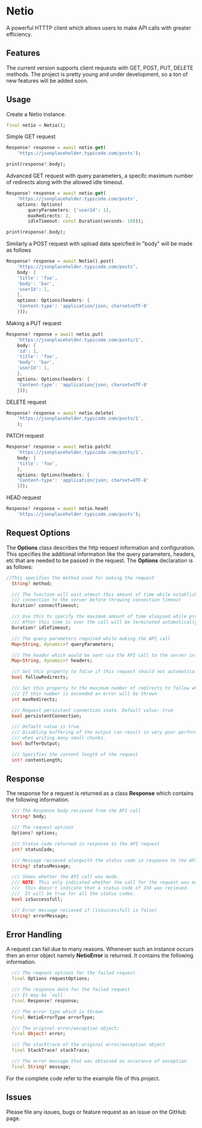 <!--
This README describes the package. If you publish this package to pub.dev,
this README's contents appear on the landing page for your package.

For information about how to write a good package README, see the guide for
[writing package pages](https://dart.dev/guides/libraries/writing-package-pages).

For general information about developing packages, see the Dart guide for
[creating packages](https://dart.dev/guides/libraries/create-library-packages)
and the Flutter guide for
[developing packages and plugins](https://flutter.dev/developing-packages).
-->

# **Netio**

A powerful HTTTP client which allows users to make API calls with greater efficiency.

## Features

The current version supports client requests with GET, POST, PUT, DELETE methods. The project is pretty young and under development, so a ton of new features will be added soon.

<!-- ## Getting started

TODO: List prerequisites and provide or point to information on how to
start using the package. -->

## Usage

Create a Netio instance.

```dart
final netio = Netio();
```
Simple GET request

```dart
Response? response = await netio.get(
    'https://jsonplaceholder.typicode.com/posts');

print(response?.body);
```

Advanced GET request with query parameters, a specifc maximum number of redirects along with the allowed idle timeout.

```dart
Response? response = await netio.get(
    'https://jsonplaceholder.typicode.com/posts',
    options: Options(
        queryParameters: {'userId': 1},
        maxRedirects: 2,
        idleTimeout: const Duration(seconds: 10)));

print(response?.body);
```

Similarly a POST request with upload data speicfied in "body" will be made as follows

```dart
Response? response = await Netio().post(
    'https://jsonplaceholder.typicode.com/posts',
    body: {
    'title': 'foo',
    'body': 'bar',
    'userId': 1,
    },
    options: Options(headers: {
    'Content-type': 'application/json; charset=UTF-8'
    }));
```

Making a PUT request

```dart
Response? reponse = await netio.put(
    'https://jsonplaceholder.typicode.com/posts/1',
    body: {
    'id': 1,
    'title': 'foo',
    'body': 'bar',
    'userId': 1,
    },
    options: Options(headers: {
    'Content-type': 'application/json; charset=UTF-8'
    }));
```

DELETE request

```dart
Response? response = await netio.delete(
    'https://jsonplaceholder.typicode.com/posts/1',
    );
```

PATCH request

```dart
Response? response = await netio.patch(
    'https://jsonplaceholder.typicode.com/posts/1',
    body: {
    'title': 'foo',
    },
    options: Options(headers: {
    'Content-type': 'application/json; charset=UTF-8'
    }));
```

HEAD request

```dart
Response? response = await netio.head(
    'https://jsonplaceholder.typicode.com/posts');
```

## Request Options

The **Options** class describes the http request information and configuration. This specifies the additional information like the query parameters, headers, etc that are needed to be passed in the request. The **Options** declaration is as follows:

```dart
//This specifies the method used for making the request
  String? method;

  /// The function will wait atmost this amount of time while establishing
  /// connection to the server before throwing connection timeout
  Duration? connectTimeout;

  /// Use this to specify the maximum amount of time elaspsed while processing the call.
  /// After this time is over the call will be terminated automatically
  Duration? idleTimeout;

  /// The query parameters required while making the API call
  Map<String, dynamic>? queryParameters;

  /// The header which would be sent via the API call to the server in the request
  Map<String, dynamic>? headers;

  /// Set this property to false if this request should not automatically follow redirects. The default is true.
  bool followRedirects;

  /// Set this property to the maximum number of redirects to follow when [followRedirects] is true.
  /// If this number is exceeded an error will be thrown
  int maxRedirects;

  /// Request persistant connection state. Default value: true
  bool persistentConnection;

  /// Default value is true.
  /// Disabling buffering of the output can result in very poor performance,
  /// when writing many small chunks.
  bool bufferOutput;

  /// Specifies the content length of the request
  int? contentLength;
```

## Response

The response for a request is returned as a class **Response** which contains the following information.
```dart
  /// The Response body recieved from the API call
  String? body;

  /// The request options
  Options? options;

  /// Status code returned in response to the API request
  int? statusCode;

  /// Message recieved alongwith the status code in response to the API request
  String? statusMessage;

  /// Shows whether the API call was made.
  /// NOTE: This only indicated whether the call for the request was made or not.
  ///  This doesn't indicate that a status code of 2XX was recieved.
  ///  It will be true for all the status codes.
  bool isSuccessfull;

  /// Error message recieved if [isSuccessfull is false]
  String? errorMessage;
```

## Error Handling

A request can fail due to many reasons. Whenever such an instance occurs then an error object namely **NetioError** is returned. It contains the following information.

```dart
  /// The request options for the failed request
  final Options requestOptions;

  /// The response data for the failed request
  /// It may be `null`
  final Response? response;

  /// The error type which is thrown
  final NetioErrorType errorType;

  /// The original error/exception object;
  final Object? error;

  /// The stacktrace of the original error/exception object
  final StackTrace? stackTrace;

  /// The error message that was obtained on occurance of exception
  final String? message;
```

For the complete code refer to the example file of this project.

## Issues

Please file any issues, bugs or feature request as an issue on the GitHub page. 
